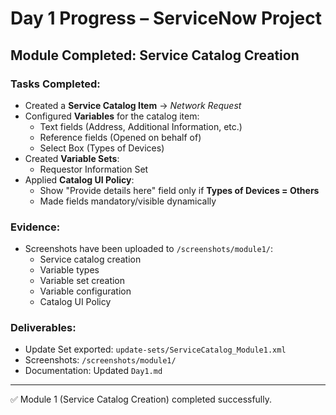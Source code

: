 # Day 1 Progress – ServiceNow Project

## Module Completed: Service Catalog Creation

### Tasks Completed:
- Created a **Service Catalog Item** → *Network Request*
- Configured **Variables** for the catalog item:
  - Text fields (Address, Additional Information, etc.)
  - Reference fields (Opened on behalf of)
  - Select Box (Types of Devices)
- Created **Variable Sets**:
  - Requestor Information Set
- Applied **Catalog UI Policy**:
  - Show "Provide details here" field only if **Types of Devices = Others**
  - Made fields mandatory/visible dynamically

### Evidence:
- Screenshots have been uploaded to `/screenshots/module1/`:
  - Service catalog creation
  - Variable types
  - Variable set creation
  - Variable configuration
  - Catalog UI Policy

### Deliverables:
- Update Set exported: `update-sets/ServiceCatalog_Module1.xml`
- Screenshots: `/screenshots/module1/`
- Documentation: Updated `Day1.md`

---
✅ Module 1 (Service Catalog Creation) completed successfully.
